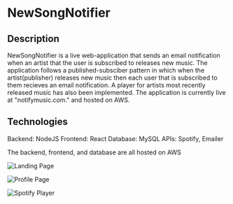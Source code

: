 # NewSongNotifier

## Description
NewSongNotifier is a live web-application that sends an email notification when an artist that the user is subscribed to releases new music. The application follows a published-subsciber pattern in which when the artist(publisher) releases new music then each user that is subscribed to them recieves an email notification. A player for artists most recently released music has also been implemented. The application is currently live at "notifymusic.com." and hosted on AWS.

## Technologies
Backend: NodeJS
Frontend: React
Database: MySQL
APIs: Spotify, Emailer

The backend, frontend, and database are all hosted on AWS


![Landing Page]()

![Profile Page]()

![Spotify Player]()


